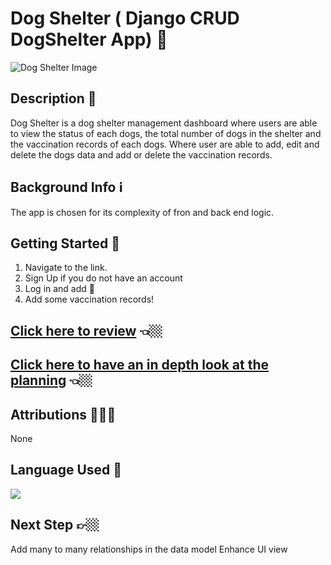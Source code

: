 # Dog Shelter ( Django CRUD DogShelter App) 🍿

![Dog Shelter Image](https://github.com/user-attachments/assets/415365f3-7661-4fcc-81f8-51c8b059479b)

## Description 📝
Dog Shelter is a dog shelter management dashboard where users are able to view the status of each dogs, the total number of dogs in the shelter and the vaccination records of each dogs.
Where user are able to add, edit and delete the dogs data and add or delete the vaccination records.

## Background Info ℹ️
The app is chosen for its complexity of fron and back end logic. 

## Getting Started 🚀
1. Navigate to the link.
2. Sign Up if you do not have an account 
3. Log in and add 🐶
4. Add some vaccination records!

## [Click here to review](https://movie-reviews-app-9dd1875b7f4b.herokuapp.com/) 👈🏼

## [Click here to have an in depth look at the planning](https://trello.com/invite/b/66d0045df49181a8afa300cf/ATTI9d6d239b6bdd36bf22daec55ebf8ef02FB51CCC2/django-project-dog-shelter-dog-tracker) 👈🏼

## Attributions 👨🏻‍💻
None

## Language Used 📝
<a href="https://skillicons.dev">
    <img src="https://skillicons.dev/icons?i=html,css,python,django,postgresql" />
</a>

## Next Step 👉🏼
Add many to many relationships in the data model
Enhance UI view


